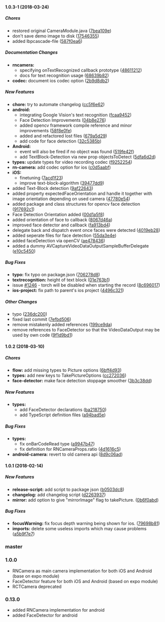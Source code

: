 #### 1.0.3-1 (2018-03-24)

##### Chores

*  restored original CameraModule.java ([7bea109e](https://github.com/react-native-community/react-native-camera/commit/7bea109e47a5b7302069f9774a4c7fb2d1652275))
*  don't save demo image to disk ([17546355](https://github.com/react-native-community/react-native-camera/commit/17546355de7e9942adf4996cf8fff372f64091a5))
*  added lbpcascade-file ([587f0ea6](https://github.com/react-native-community/react-native-camera/commit/587f0ea6904295aecdd10f79aea5e6d326b58e36))

##### Documentation Changes

* **rncamera:**
  *  specifying onTextRecognized callback prototype ([48611212](https://github.com/react-native-community/react-native-camera/commit/48611212f56eed8d9594693c84fe3f00cbb8448b))
  *  docs for text recognition usage ([68639b82](https://github.com/react-native-community/react-native-camera/commit/68639b82ed98ef53ac1a0cc1762c35c5941b61b6))
* **codec:**  document ios codec option ([2b9d8db2](https://github.com/react-native-community/react-native-camera/commit/2b9d8db21389af624fd7ee3fe0eafa8348a3b776))

##### New Features

* **chore:**  try to automate changelog ([cc5f6e62](https://github.com/react-native-community/react-native-camera/commit/cc5f6e62eb78a7de884a3b770eaa12c03a626721))
* **android:**
  *  integrating Google Vision's text recognition ([fcaa9452](https://github.com/react-native-community/react-native-camera/commit/fcaa9452865247ba8aa63e6fd323bd86ea0f7401))
  *  Face Detection Improvements ([04b8e276](https://github.com/react-native-community/react-native-camera/commit/04b8e27681732c09bd9bd6b467d6b8df28242a20))
  *  added opencv framework compile reference and minor improvements ([58f8e0fe](https://github.com/react-native-community/react-native-camera/commit/58f8e0fef9dcf8a1c8e69aef73c0fd3b6c2b82dc))
  *  added and refactored lost files ([679a5d29](https://github.com/react-native-community/react-native-camera/commit/679a5d29bb59a5b2f631204d1caa0763017e5f33))
  *  add code for face detection ([32c5385b](https://github.com/react-native-community/react-native-camera/commit/32c5385bc34d13b894c1a14023f5040db64177f4))
* **Android:**
  *  event will also be fired if no object was found ([519fe42f](https://github.com/react-native-community/react-native-camera/commit/519fe42f074328440503c3c7f34a69d4aec29ecb))
  *  add TextBlock-Detection via new prop objectsToDetect ([5dfa6d2d](https://github.com/react-native-community/react-native-camera/commit/5dfa6d2d433005610abcdd2f58258bfbfb3c9ac6))
* **types:**  update types for video recording codec ([f9252254](https://github.com/react-native-community/react-native-camera/commit/f925225484ca1599652039b612fc7deba635de6f))
* **rn-camera:**  add codec option for ios ([c0d5aabf](https://github.com/react-native-community/react-native-camera/commit/c0d5aabf0b32f71326ff153d31e3cb5c588062da))
* **iOS:**
  *  finetuning ([7acd1f23](https://github.com/react-native-community/react-native-camera/commit/7acd1f23dbedbd43ad5fa0a541b95a6931667aef))
  *  improve text-block-algorithm ([39477dd9](https://github.com/react-native-community/react-native-camera/commit/39477dd91d190c8ed6318ce8c583f2497a5ee57f))
*  added Text-Block detection ([9af22643](https://github.com/react-native-community/react-native-camera/commit/9af226430fd6c4181638fbffcf5916b6e99127a5))
*  added property expectedFaceOrientation and handle it together with image orientation depending on used camera ([47780e54](https://github.com/react-native-community/react-native-camera/commit/47780e5485c4a13906c9bd2cf9a3c7198cd45eff))
*  added package and class structures for opencv face detection ([917692c1](https://github.com/react-native-community/react-native-camera/commit/917692c16ee5677f186c5205fa980a57010052bf))
*  Face Detection Orientation added ([00d1a5f8](https://github.com/react-native-community/react-native-camera/commit/00d1a5f84bc33645c6752e6d225a7dd1744fe195))
*  added orientation of face to callback ([8067d46a](https://github.com/react-native-community/react-native-camera/commit/8067d46ab95b894fb74fb1191f0bce9705903e36))
*  improved face detector and callback ([fa913bd4](https://github.com/react-native-community/react-native-camera/commit/fa913bd4ccdb733390c17c865ebfa7bc58269e13))
*  delegate back and dispatch event once faces were detected ([4019eb28](https://github.com/react-native-community/react-native-camera/commit/4019eb28d4306babcd2f48d9c6553e4c29ab9157))
*  added seperate files for face detection ([55da3e4e](https://github.com/react-native-community/react-native-camera/commit/55da3e4ec37228bfee2a617c9598b9dce9150645))
*  added faceDetection via openCV ([ae478436](https://github.com/react-native-community/react-native-camera/commit/ae478436deb56ca22d1d31ba45f98aecb8b361e1))
*  added a dummy AVCaptureVideoDataOutputSampleBufferDelegate ([e10c5450](https://github.com/react-native-community/react-native-camera/commit/e10c545054444855d00c751415a45fe75aac8e72))

##### Bug Fixes

* **typo:**  fix typo on package.json ([706278d8](https://github.com/react-native-community/react-native-camera/commit/706278d807edac5bc9eb606e29b3326790d7816c))
* **textrecognition:**  height of text block ([01e763b1](https://github.com/react-native-community/react-native-camera/commit/01e763b1430cdb65d82c78c08a5215da65706e6d))
*  issue [#1246](https://github.com/react-native-community/react-native-camera/pull/1246) - torch will be disabled when starting the record ([8c696017](https://github.com/react-native-community/react-native-camera/commit/8c6960178922492bf49fc44fbab25b638209dc4e))
* **ios-project:**  fix path to parent's ios project ([4496c321](https://github.com/react-native-community/react-native-camera/commit/4496c3217195853a36c261415f126140ddebbcc4))

##### Other Changes

*  typo ([236dc200](https://github.com/react-native-community/react-native-camera/commit/236dc2006aba32d5aa780eb64d18a272ddb30f54))
*  fixed last commit ([7efbd506](https://github.com/react-native-community/react-native-camera/commit/7efbd50676095a8f8037b7063203b193826c548b))
*  remove mistakenly added references ([199ce9da](https://github.com/react-native-community/react-native-camera/commit/199ce9daef54459cdcc492d6aba04532d8fda5bc))
*  remove references to FaceDetector so that the VideoDataOutput may be used by own code ([9f1d9bd1](https://github.com/react-native-community/react-native-camera/commit/9f1d9bd1fe387d56c4defa92057e366b6c34d705))

#### 1.0.2 (2018-03-10)

##### Chores

* **flow:**  add missing types to Picture options ([6bff4d93](https://github.com/react-native-community/react-native-camera/commit/6bff4d935ac421f4aea395c58f5916df78cdae0a))
* **types:**  add new keys to TakePictureOptions ([cc272036](https://github.com/react-native-community/react-native-camera/commit/cc272036581f68dbdce1b596644a158a42c471dc))
* **face-detector:**  make face detection stoppage smoother ([3b3c38dd](https://github.com/react-native-community/react-native-camera/commit/3b3c38dd7d08edd1dad3b6c7fb944515fcb1e9c4))

##### New Features

* **types:**
  *  add FaceDetector declarations ([ba218750](https://github.com/react-native-community/react-native-camera/commit/ba21875001df2e260feb87d71411ff89fe6942ea))
  *  add TypeScript definition files ([a94bad5e](https://github.com/react-native-community/react-native-camera/commit/a94bad5e3739927dd50b850f68ed57a59f782e99))

##### Bug Fixes

* **types:**
  *  fix onBarCodeRead type ([a9947b47](https://github.com/react-native-community/react-native-camera/commit/a9947b47d569227ed6b83ef2988a8cbd3e6b7b41))
  *  fix definition for RNCameraProps.ratio ([4d1616c5](https://github.com/react-native-community/react-native-camera/commit/4d1616c57a059127db07f52ca18a8b092ba559ad))
* **android-camera:**  revert to old camera api ([8d9c06ad](https://github.com/react-native-community/react-native-camera/commit/8d9c06ad903b40abc8bef67927d4621c494aeb3b))

#### 1.0.1 (2018-02-14)

##### New Features

* **release-script:**  add script to package json ([b0503dc8](https://github.com/react-native-community/react-native-camera/commit/b0503dc8aefc1d2a992c1778e00c5d0f8dfd6901))
* **changelog:**  add changelog script ([d2263937](https://github.com/react-native-community/react-native-camera/commit/d226393783748f973cc99032343fc55e45828717))
* **mirror:**  add option to give "mirrorImage" flag to takePicture. ([0b6f0abd](https://github.com/react-native-community/react-native-camera/commit/0b6f0abda07b8a9ff3daa1722a254087f30eec08))

##### Bug Fixes

* **focusWarning:**  fix focus depth warning being shown for ios. ([79698b81](https://github.com/react-native-community/react-native-camera/commit/79698b815b44507037a6e89fda40b5c505703c00))
* **imports:**  delete some useless imports which may cause problems ([a5b9f7e7](https://github.com/react-native-community/react-native-camera/commit/a5b9f7e717bc11aad9a8e5d9e9a449ad7fd9c9fa))

### master

### 1.0.0
- RNCamera as main camera implementation for both iOS and Android (base on expo module)
- FaceDetector feature for both iOS and Android (based on expo module)
- RCTCamera deprecated

### 0.13.0
- added RNCamera implementation for android
- added FaceDetector for android
